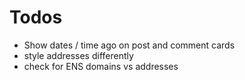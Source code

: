 # Todos

- Show dates / time ago on post and comment cards
- style addresses differently
- check for ENS domains vs addresses
